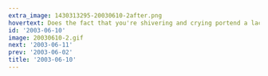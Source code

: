 ```yaml
---
extra_image: 1430313295-20030610-2after.png
hovertext: Does the fact that you're shivering and crying portend a lack of second date opportunity?
id: '2003-06-10'
image: 20030610-2.gif
next: '2003-06-11'
prev: '2003-06-02'
title: '2003-06-10'
---
```

